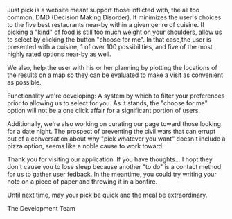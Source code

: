 Just pick is a website meant support those inflicted with, the all too common, DMD (Decision Making Disorder).
It minimizes the user's choices to the five best restaurants near-by within a given genre of cuisine.
If picking a "kind" of food is still too much weight on your shoulders, allow us to select by clicking the button "choose for me".
In that case,the user is presented with a cuisine, 1 of over 100 possibilities, and five of the most highly rated options near-by as well.

We also, help the user with his or her planning by plotting the locations of the results on a map so they can be evaluated to make a visit as convenient as possible.

Functionality we're developing:
A system by which to filter your preferences prior to allowing us to select for you.  As it stands, the "choose for me" option will not be a one click affair for a significant portion of users.

Additionally, we're also working on curating our page toward those looking for a date night.  The prospect of preventing the civil wars that can errupt out of a conversation about why "pick whatever you want" doesn't include a pizza option, seems like a noble cause to work toward.

Thank you for visiting our application.  If you have thoughts... I hopt they don't cause you to lose sleep because another "to do" is a contact method for us to gather user fedback.  In the meantime, you could try writing your note on a piece of paper and throwing it in a bonfire.  

Until next time, may your pick be quick and the meal be extraordinary.

The Development Team
